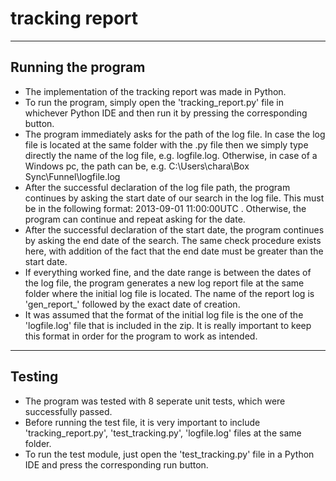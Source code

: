 # tracking report 


-----------------------
Running the program
-----------------------

- The implementation of the tracking report was made in Python.
- To run the program, simply open the 'tracking_report.py' file in whichever Python IDE and then run it by pressing the corresponding button.
- The program immediately asks for the path of the log file. In case the log file is located at the same folder with the .py file then 
  we simply type directly the name of the log file, e.g. logfile.log. Otherwise, in case of a Windows pc, the path can be, 
  e.g. C:\Users\chara\Box Sync\Funnel\logfile.log  
- After the successful declaration of the log file path, the program continues by asking the start date of our search in the log file. This
  must be in the following format: 2013-09-01 11:00:00UTC . Otherwise, the program can continue and repeat asking for the date.
- After the successful declaration of the start date, the program continues by asking the end date of the search. The same check procedure
  exists here, with addition of the fact that the end date must be greater than the start date.
- If everything worked fine, and the date range is between the dates of the log file, the program generates a new log report file at the 
  same folder where the initial log file is located. The name of the report log is 'gen_report_' followed by the exact date of creation.
- It was assumed that the format of the initial log file is the one of the 'logfile.log' file that is included in the zip. 
  It is really important to keep this format in order for the program to work as intended.   
  
  
-----------------------
Testing
-----------------------

- The program was tested with 8 seperate unit tests, which were successfully passed. 
- Before running the test file, it is very important to include 'tracking_report.py', 'test_tracking.py', 'logfile.log' files at the same folder.
- To run the test module, just open the 'test_tracking.py' file in a Python IDE and press the corresponding run button. 